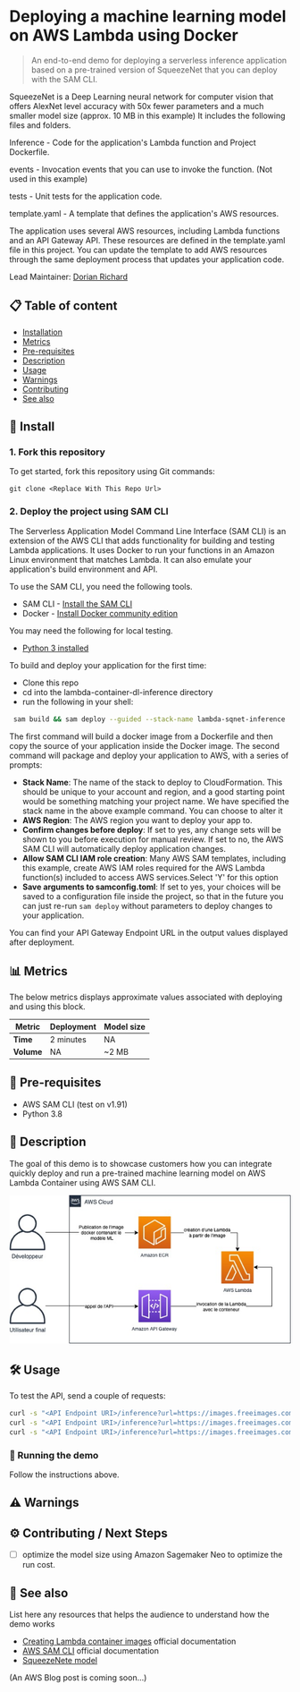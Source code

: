 # Deploying a machine learning model on AWS Lambda using Docker
> An end-to-end demo for deploying a serverless inference application based on a pre-trained version of SqueezeNet that you can deploy with the SAM CLI.

SqueezeNet is a Deep Learning neural network for computer vision that offers AlexNet level accuracy with 50x fewer parameters and a much smaller model size (approx. 10 MB in this example)
It includes the following files and folders.

Inference - Code for the application's Lambda function and Project Dockerfile.

events - Invocation events that you can use to invoke the function. (Not used in this example)

tests - Unit tests for the application code.

template.yaml - A template that defines the application's AWS resources.

The application uses several AWS resources, including Lambda functions and an API Gateway API. These resources are defined in the template.yaml file in this project. You can update the template to add AWS resources through the same deployment process that updates your application code.

Lead Maintainer: [Dorian Richard](mailto:dorianri@amazon.com)

## 📋 Table of content

 - [Installation](#-install)
 - [Metrics](#-metrics)
 - [Pre-requisites](#-pre-requisites)
 - [Description](#-description)
 - [Usage](#-usage)  
 - [Warnings](#-warnings) 
 - [Contributing](#-contributing--next-steps)   
 - [See also](#-see-also)

## 🚀 Install

### 1. Fork this repository
To get started, fork this repository using Git commands:
```shell
git clone <Replace With This Repo Url>
```

### 2. Deploy the project using SAM CLI
The Serverless Application Model Command Line Interface (SAM CLI) is an extension of the AWS CLI that adds functionality for building and testing Lambda applications. It uses Docker to run your functions in an Amazon Linux environment that matches Lambda. It can also emulate your application's build environment and API.

To use the SAM CLI, you need the following tools.

* SAM CLI - [Install the SAM CLI](https://docs.aws.amazon.com/serverless-application-model/latest/developerguide/serverless-sam-cli-install.html)
* Docker - [Install Docker community edition](https://hub.docker.com/search/?type=edition&offering=community)

You may need the following for local testing.
* [Python 3 installed](https://www.python.org/downloads/)

To build and deploy your application for the first time:

* Clone this repo
* cd into the lambda-container-dl-inference directory
* run the following in your shell:

```bash
 sam build && sam deploy --guided --stack-name lambda-sqnet-inference 
```

The first command will build a docker image from a Dockerfile and then copy the source of your application inside the Docker image. The second command will package and deploy your application to AWS, with a series of prompts:

* **Stack Name**: The name of the stack to deploy to CloudFormation. This should be unique to your account and region, and a good starting point would be something matching your project name. We have specified the stack name in the above example command. You can choose to alter it
* **AWS Region**: The AWS region you want to deploy your app to.
* **Confirm changes before deploy**: If set to yes, any change sets will be shown to you before execution for manual review. If set to no, the AWS SAM CLI will automatically deploy application changes.
* **Allow SAM CLI IAM role creation**: Many AWS SAM templates, including this example, create AWS IAM roles required for the AWS Lambda function(s) included to access AWS services.Select 'Y' for this option 
* **Save arguments to samconfig.toml**: If set to yes, your choices will be saved to a configuration file inside the project, so that in the future you can just re-run `sam deploy` without parameters to deploy changes to your application.

You can find your API Gateway Endpoint URL in the output values displayed after deployment.

## 📊 Metrics

The below metrics displays approximate values associated with deploying and using this block.

Metric | Deployment  | Model size
------ | ------ | ------
 **Time** | 2 minutes | NA | 
 **Volume** | NA | ~2 MB | 

## 🎒 Pre-requisites

- AWS SAM CLI (test on v1.91)
- Python 3.8

## 🔰 Description

The goal of this demo is to showcase customers how you can integrate quickly deploy and run a pre-trained machine learning model on AWS Lambda Container using AWS SAM CLI.

![Solutions Architecture](./img/sqeezenet-lambda-container.jpg)

## 🛠 Usage 

To test the API, send a couple of requests:

```bash
curl -s "<API Endpoint URI>/inference?url=https://images.freeimages.com/images/large-previews/0db/tropical-bird-1390996.jpg"
curl -s "<API Endpoint URI>/inference?url=https://images.freeimages.com/images/large-previews/13f/natal-sofia-4-1431300.jpg"
curl -s "<API Endpoint URI>/inference?url=https://images.freeimages.com/images/large-previews/25d/eagle-1523807.jpg"
```

### 🏃 Running the demo 

Follow the instructions above.

## ⚠️ Warnings

## ⚙️ Contributing / Next Steps  
- [ ] optimize the model size using Amazon Sagemaker Neo to optimize the run cost.

## 👀 See also

List here any resources that helps the audience to understand how the demo works

 - [Creating Lambda container images](https://docs.aws.amazon.com/lambda/latest/dg/images-create.html) official documentation
 - [AWS SAM CLI](https://aws.amazon.com/fr/serverless/sam/) official documentation
 - [SqueezeNete model](https://arxiv.org/abs/1602.07360)

 (An AWS Blog post is coming soon...)